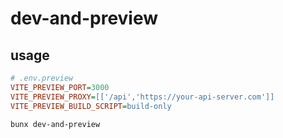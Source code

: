 # dev-and-preview

## usage
```ini
# .env.preview
VITE_PREVIEW_PORT=3000
VITE_PREVIEW_PROXY=[['/api','https://your-api-server.com']]
VITE_PREVIEW_BUILD_SCRIPT=build-only
```

```bash
bunx dev-and-preview
```